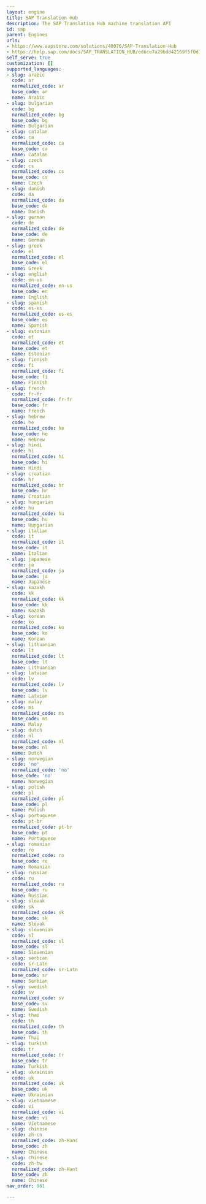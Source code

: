 ```yaml
---
layout: engine
title: SAP Translation Hub
description: The SAP Translation Hub machine translation API
id: sap
parent: Engines
urls:
- https://www.sapstore.com/solutions/40076/SAP-Translation-Hub
- https://help.sap.com/docs/SAP_TRANSLATION_HUB/ed6ce7a29bdd42169f5f0d7868bce6eb/1b15cf69580449c0bd8525696c97b90d.html?locale=en-US
self_serve: true
customization: []
supported_languages:
- slug: arabic
  code: ar
  normalized_code: ar
  base_code: ar
  name: Arabic
- slug: bulgarian
  code: bg
  normalized_code: bg
  base_code: bg
  name: Bulgarian
- slug: catalan
  code: ca
  normalized_code: ca
  base_code: ca
  name: Catalan
- slug: czech
  code: cs
  normalized_code: cs
  base_code: cs
  name: Czech
- slug: danish
  code: da
  normalized_code: da
  base_code: da
  name: Danish
- slug: german
  code: de
  normalized_code: de
  base_code: de
  name: German
- slug: greek
  code: el
  normalized_code: el
  base_code: el
  name: Greek
- slug: english
  code: en-us
  normalized_code: en-us
  base_code: en
  name: English
- slug: spanish
  code: es-es
  normalized_code: es-es
  base_code: es
  name: Spanish
- slug: estonian
  code: et
  normalized_code: et
  base_code: et
  name: Estonian
- slug: finnish
  code: fi
  normalized_code: fi
  base_code: fi
  name: Finnish
- slug: french
  code: fr-fr
  normalized_code: fr-fr
  base_code: fr
  name: French
- slug: hebrew
  code: he
  normalized_code: he
  base_code: he
  name: Hebrew
- slug: hindi
  code: hi
  normalized_code: hi
  base_code: hi
  name: Hindi
- slug: croatian
  code: hr
  normalized_code: hr
  base_code: hr
  name: Croatian
- slug: hungarian
  code: hu
  normalized_code: hu
  base_code: hu
  name: Hungarian
- slug: italian
  code: it
  normalized_code: it
  base_code: it
  name: Italian
- slug: japanese
  code: ja
  normalized_code: ja
  base_code: ja
  name: Japanese
- slug: kazakh
  code: kk
  normalized_code: kk
  base_code: kk
  name: Kazakh
- slug: korean
  code: ko
  normalized_code: ko
  base_code: ko
  name: Korean
- slug: lithuanian
  code: lt
  normalized_code: lt
  base_code: lt
  name: Lithuanian
- slug: latvian
  code: lv
  normalized_code: lv
  base_code: lv
  name: Latvian
- slug: malay
  code: ms
  normalized_code: ms
  base_code: ms
  name: Malay
- slug: dutch
  code: nl
  normalized_code: nl
  base_code: nl
  name: Dutch
- slug: norwegian
  code: 'no'
  normalized_code: 'no'
  base_code: 'no'
  name: Norwegian
- slug: polish
  code: pl
  normalized_code: pl
  base_code: pl
  name: Polish
- slug: portuguese
  code: pt-br
  normalized_code: pt-br
  base_code: pt
  name: Portuguese
- slug: romanian
  code: ro
  normalized_code: ro
  base_code: ro
  name: Romanian
- slug: russian
  code: ru
  normalized_code: ru
  base_code: ru
  name: Russian
- slug: slovak
  code: sk
  normalized_code: sk
  base_code: sk
  name: Slovak
- slug: slovenian
  code: sl
  normalized_code: sl
  base_code: sl
  name: Slovenian
- slug: serbian
  code: sr-Latn
  normalized_code: sr-Latn
  base_code: sr
  name: Serbian
- slug: swedish
  code: sv
  normalized_code: sv
  base_code: sv
  name: Swedish
- slug: thai
  code: th
  normalized_code: th
  base_code: th
  name: Thai
- slug: turkish
  code: tr
  normalized_code: tr
  base_code: tr
  name: Turkish
- slug: ukrainian
  code: uk
  normalized_code: uk
  base_code: uk
  name: Ukrainian
- slug: vietnamese
  code: vi
  normalized_code: vi
  base_code: vi
  name: Vietnamese
- slug: chinese
  code: zh-cn
  normalized_code: zh-Hans
  base_code: zh
  name: Chinese
- slug: chinese
  code: zh-tw
  normalized_code: zh-Hant
  base_code: zh
  name: Chinese
nav_order: 961

---
```



